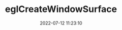---
title: eglCreateWindowSurface
permalink: /egl/eglCreateWindowSurface
date: 2022-07-12 11:23:10
tags: [EGL,EGL 1.0,EGL 1.5]
keywords: [EGL,EGL 1.0,EGL 1.5]
categories: OpenGL
index_img: /img/opengl.jpg
---